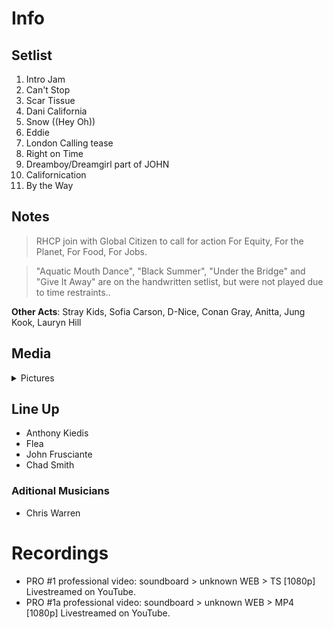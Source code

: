 # Info

## Setlist

1. Intro Jam
2. Can't Stop
3. Scar Tissue
4. Dani California
5. Snow ((Hey Oh))
6. Eddie
7. London Calling tease
8. Right on Time
9. Dreamboy/Dreamgirl part of JOHN
10. Californication
11. By the Way

## Notes

> RHCP join with Global Citizen to call for action For Equity, For the Planet, For Food, For Jobs.

> "Aquatic Mouth Dance", "Black Summer", "Under the Bridge" and "Give It Away" are on the handwritten setlist, but were not played due to time restraints..

**Other Acts**: Stray Kids, Sofia Carson, D-Nice, Conan Gray, Anitta, Jung Kook, Lauryn Hill

## Media 

<details>
  <summary>Pictures</summary>
  <!--<img alt="Setlist" title="Setlist" src="_.jpg" height="200" />
  <img alt="Ticket" title="Ticket" src="_.jpg" height="200" />
  <img alt="Flyer" title="Flyer" src="_.jpg" height="200" />
  <img alt="Clipping" title="Clipping" src="_.jpg" height="200" />-->
</details>

## Line Up

* Anthony Kiedis
* Flea
* John Frusciante
* Chad Smith

### Aditional Musicians

* Chris Warren

# Recordings

* PRO #1 professional video: soundboard > unknown WEB > TS [1080p] Livestreamed on YouTube.
* PRO #1a professional video: soundboard > unknown WEB > MP4 [1080p] Livestreamed on YouTube.